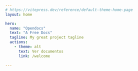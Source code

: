 ```yaml
---
# https://vitepress.dev/reference/default-theme-home-page
layout: home

hero:
  name: "Opendocs"
  text: "A Free Docs"
  tagline: My great project tagline
  actions:
    - theme: alt
      text: Ver documentos
      link: /welcome

---
```


